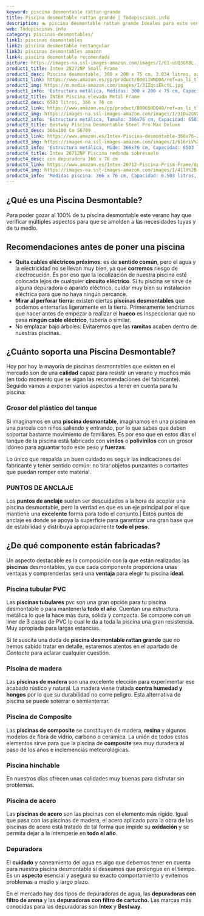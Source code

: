 ```yaml
---
keyword: piscina desmontable rattan grande
title: Piscina desmontable rattan grande | Todopiscinas.info
description: 🏊 piscina desmontable rattan grande Ideales para este verano 2021. Aquí puedes comprar piscina desmontable rattan grande y comparar con otras similares. No dejes escapar piscina desmontable rattan grande a un precio realmente tentador.
web: Todopiscinas.info
category: piscinas-desmontables/
link1: piscinas desmontables
link2: piscina desmontable rectangular
link3: piscinas desmontables amazon
link4: piscina desmontable recomendada
picture: https://images-na.ssl-images-amazon.com/images/I/61-uUQ3GR8L.jpg
product1_title: Intex 28272NP Small Frame
product1_desc: Piscina desmontable, 300 x 200 x 75 cm, 3.834 litros, azul
product1_link: https://www.amazon.es/gp/product/B001IWNDDA/ref=as_li_tl?ie=UTF8&camp=3638&creative=24630&creativeASIN=B001IWNDDA&linkCode=as2&tag=todopiscinas0e-21&linkId=25b9d647487c889cb6ef56ed63f50ca1
product1_img: https://m.media-amazon.com/images/I/31ZqsiEkctL.jpg
product1_info: 'Estructura metálica, Medidas: 300 x 200 x 75 cm, Capacidad: 3.834 litros, Para 6 personas (+ 6 años), Fácil montaje, Forma rectangular'
product2_title: INTEX Piscina elevada Metal Frame
product2_desc: 6503 litros, 366 x 76 cm
product2_link: https://www.amazon.es/gp/product/B0065HDQ4O/ref=as_li_tl?ie=UTF8&camp=3638&creative=24630&creativeASIN=B0065HDQ4O&linkCode=as2&tag=todopiscinas0e-21&linkId=ed2430e3ba564d3527ee103df33ed7b3
product2_img: https://images-na.ssl-images-amazon.com/images/I/31Ou2GV2SAL.jpg
product2_info: 'Estructura metálica, Tamaño: 366x76 cm, Capacidad: 6503 litros, Forma circular, De 4 a 7 personas (+6 años)'
product3_title: Bestway Piscina Desmontable Steel Pro Max Deluxe
product3_desc: 366x100 Cm 56709
product3_link: https://www.amazon.es/Intex-Piscina-desmontable-366x76-28210NP/dp/B0065HDQ4O?__mk_es_ES=%C3%85M%C3%85%C5%BD%C3%95%C3%91&crid=25UQGV9HG2INI&dchild=1&keywords=piscinas+desmontables&qid=1615854176&sprefix=piscinas+dem%2Caps%2C201&sr=8-5&linkCode=ll1&tag=todopiscinas0e-21&linkId=34f200977c6cbaab1f3f4d9ac0e64755&language=es_ES&ref_=as_li_ss_tl
product3_img: https://images-na.ssl-images-amazon.com/images/I/616riV%2BiY3L.jpg
product3_info: 'Estructura metálica, Mide: 366x76 cm, Capacidad: 6503 litros, De 4 a 7 personas mayores de 6 años, Forma circular, Tecnología Super-Tough'
product4_title: Intex 26712NP Piscina redonda sobresuelo
product4_desc: con depuradora 366 x 76 cm
product4_link: https://www.amazon.es/Intex-26712-Piscina-Prism-Frame/dp/B07FB823GL?__mk_es_ES=%C3%85M%C3%85%C5%BD%C3%95%C3%91&dchild=1&keywords=piscinas+desmontables+con+depuradora&qid=1615936418&sr=8-5&linkCode=ll1&tag=todopiscinas0e-21&linkId=d98699de7830cd471766fa1daa36de34&language=es_ES&ref_=as_li_ss_tl
product4_img: https://images-na.ssl-images-amazon.com/images/I/41lX%2B-YpibL.jpg
product4_info: 'Medidas piscina: 366 x 76 cm, Capacidad: 6.503 litros, Incluye depuradora de cartucha A, Lona resistente triple capa'
---
```



<stats-list :link1=link1 :link2=link2 :link3=link3 :link4=link4 :category=category></stats-list>

<external-banner></external-banner>

## ¿Qué es una Piscina Desmontable?



Para poder gozar al 100% de tu piscina desmontable este verano  hay que verificar múltiples aspectos para que se amolden a las necesidades tuyas y de tu medio.


## Recomendaciones antes de poner una piscina



*   **Quita cables eléctricos próximos**: es de **sentido común**, pero el agua y la electricidad no se llevan muy bien, ya que **corremos** riesgo de electrocución. Es por eso que la localización de nuestra piscina esté colocada lejos de cualquier **circuito eléctrico**. Si tu piscina se sirve de alguna depuradora o aparato eléctrico, cuidar muy bien su instalación eléctrica para que no haya ningún percance.
*   **Mirar al perforar tierra:** existen ciertas **piscinas desmontables** que podemos enterrarlas ligeramente en la tierra. Primeramente tendríamos que hacer antes de empezar a realizar el **hueco** es inspeccionar que no pasa **ningún cable eléctrico**, tubería o similar.
*   No emplazar bajo árboles: Evitaremos que las **ramitas** acaben dentro de nuestras piscinas.


## ¿Cuánto soporta una Piscina Desmontable?

Hoy por hoy la mayoría de piscinas desmontables que existen en el mercado son de una **calidad** capaz para resistir un verano y muchos más (en todo momento que se sigan las recomendaciones del fabricante). Seguido vamos a exponer varios aspectos a tener en cuenta para tu piscina:


### Grosor del plástico del tanque

Si imaginamos en una **piscina desmontable**, imaginamos en una piscina en una parcela con niños saliendo y entrando, por lo que sabes que deben soportar bastante movimiento de familiares. Es por eso que en estos días el tanque de la piscina está fabricado con **vinilos** o **polivinilos** con un grosor idóneo para aguantar todo este peso y **fuerzas**.

Lo único que respalda un	 buen cuidado es seguir las indicaciones del fabricante y tener sentido común: no tirar objetos punzantes o cortantes que puedan romper este material.


### PUNTOS DE ANCLAJE

Los **puntos de anclaje** suelen ser descuidados a la hora de acoplar una piscina desmontable, pero la verdad es que es un eje principal por el que mantiene una **excelente** forma para todo el conjunto.| Estos puntos de anclaje es donde se apoya la superficie para garantizar una gran base que de estabilidad y distribuya apropiadamente **todo el peso**.


## ¿De qué componente están fabricadas?

Un aspecto destacable es la composición con la que están realizadas las **piscinas** desmontables, ya que cada componente proporciona unas ventajas y comprenderlas  será una **ventaja** para elegir tu piscina **ideal**.


### Piscina tubular PVC

Las **piscinas tubulares** pvc son una gran opción para tu piscina desmontable o para mantenerla **todo el año**. Cuentan una estructura metálica lo que la hace más dura, sólida y compacta. Se compone con un liner de 3 capas de PVC lo cual le da a toda la piscina una gran resistencia. Muy apropiada para largas estancias.

Si te suscita una duda de **piscina desmontable rattan grande** que no hemos sabido tratar en detalle, estaremos atentos en el apartado de _Contacto_ para aclarar cualquier cuestión.


### Piscina de madera

Las **piscinas de madera** son una excelente elección para experimentar ese acabado rústico y natural. La madera viene tratada **contra humedad y hongos** por lo que su durabilidad no corre peligro. Esta alternativa de piscina se puede soterrar o semienterrar.


### Piscina de Composite

Las **piscinas de composite** se constituyen de madera, **resina** y algunos modelos de fibra de vidrio, carbono o cerámica. La unión de todos estos elementos sirve para que la piscina de **composite** sea muy duradera al paso de los años e inclemencias meteorológicas.


### Piscina hinchable

 En nuestros días ofrecen unas calidades muy buenas para disfrutar sin problemas.


### Piscina de acero

Las **piscinas de acero** son las piscinas con el elemento más rígido. Igual que pasa con las piscinas de madera, el acero aplicado para la obra de las piscinas de acero está tratado de tal forma que impide su **oxidación** y se permita dejar a la intemperie en **todo el año**.

<brand-panel :title=product1_title :desc=product1_desc :img=product1_img :link=product1_link></brand-panel>


### Depuradora

El **cuidado** y saneamiento del agua es algo que debemos tener en cuenta para nuestra piscina desmontable si deseamos que prolongue en el tiempo. Es un **aspecto** esencial y asegura su exacto comportamiento y evitemos problemas a medio y largo plazo.

En el mercado hay dos tipos de depuradoras de agua, las **depuradoras con filtro de arena** y  las **depuradoras** **con filtro de cartucho.** Las marcas más conocidas para las depuradoras son **Intex** y **Bestway**.
